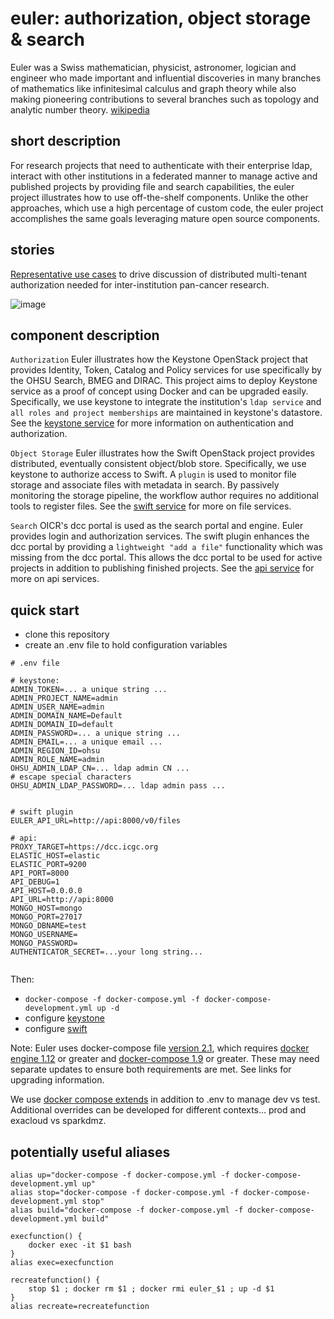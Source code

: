 # euler: authorization, object storage & search

Euler was a Swiss mathematician, physicist, astronomer, logician and engineer who made important and influential discoveries in many branches of mathematics like infinitesimal calculus and graph theory while also making pioneering contributions to several branches such as topology and analytic number theory.  [wikipedia](https://en.wikipedia.org/wiki/Leonhard_Euler)

## short description

For research projects that need to authenticate with their enterprise ldap, interact with other institutions in a federated manner to manage active and published projects by providing file and search capabilities, the euler project illustrates how to use off-the-shelf components.  Unlike the other approaches, which use a high percentage of custom code, the euler project accomplishes the same goals leveraging mature open source components.

## stories
[Representative use cases](docs/use_cases.md) to drive discussion of distributed multi-tenant authorization needed for inter-institution pan-cancer research.

![image](https://cloud.githubusercontent.com/assets/47808/21162958/fd6b0058-c144-11e6-8321-8172972634fc.png)

## component description

`Authorization` Euler illustrates how the Keystone OpenStack project that provides Identity, Token, Catalog and Policy services for use specifically by the OHSU Search, BMEG and DIRAC. This project aims to deploy Keystone service  as a proof of concept using Docker and can be upgraded easily. Specifically, we use keystone to integrate the institution's `ldap service` and `all roles and project memberships` are maintained in keystone's datastore. See the [keystone service](services/keystone/README.md) for more information on authentication and authorization.

`Object Storage` Euler illustrates how the Swift OpenStack project provides distributed, eventually consistent object/blob store.  Specifically, we use keystone to authorize access to Swift.  A `plugin` is used to monitor file storage and associate files with metadata in search.  By passively monitoring the storage pipeline, the workflow author requires no additional tools to register files. See the [swift service](services/swift/README.md) for more on file services.

`Search` OICR's dcc portal is used as the search portal and engine.  Euler provides login and authorization services.  The swift plugin enhances the dcc portal by providing a `lightweight "add a file"` functionality which was missing from the dcc portal.  This allows the dcc portal to be used for active projects in addition to publishing finished projects. See the [api service](services/api/README.md) for more on api services.



## quick start

* clone this repository
* create an .env file to hold configuration variables

```
# .env file

# keystone:
ADMIN_TOKEN=... a unique string ...
ADMIN_PROJECT_NAME=admin
ADMIN_USER_NAME=admin
ADMIN_DOMAIN_NAME=Default
ADMIN_DOMAIN_ID=default
ADMIN_PASSWORD=... a unique string ...
ADMIN_EMAIL=... a unique email ...
ADMIN_REGION_ID=ohsu
ADMIN_ROLE_NAME=admin
OHSU_ADMIN_LDAP_CN=... ldap admin CN ...
# escape special characters
OHSU_ADMIN_LDAP_PASSWORD=... ldap admin pass ...


# swift plugin
EULER_API_URL=http://api:8000/v0/files

# api:
PROXY_TARGET=https://dcc.icgc.org
ELASTIC_HOST=elastic
ELASTIC_PORT=9200
API_PORT=8000
API_DEBUG=1
API_HOST=0.0.0.0
API_URL=http://api:8000
MONGO_HOST=mongo
MONGO_PORT=27017
MONGO_DBNAME=test
MONGO_USERNAME=
MONGO_PASSWORD=
AUTHENTICATOR_SECRET=...your long string...


```

Then:

* ```docker-compose -f docker-compose.yml -f docker-compose-development.yml up -d```
* configure [keystone](services/keystone/README.md)
* configure [swift](services/swift/README.md)

Note: Euler uses docker-compose file [version 2.1](https://docs.docker.com/compose/compose-file/#/version-21), which requires [docker engine 1.12](https://docs.docker.com/docker-for-mac/) or greater and [docker-compose 1.9](https://github.com/docker/compose/releases) or greater. These may need separate updates to ensure both requirements are met. See links for upgrading information.

We use [docker compose extends](https://docs.docker.com/compose/extends/) in addition to .env to manage dev vs test. Additional overrides can be developed for different contexts... prod and exacloud vs sparkdmz.


## potentially useful aliases

```
alias up="docker-compose -f docker-compose.yml -f docker-compose-development.yml up"
alias stop="docker-compose -f docker-compose.yml -f docker-compose-development.yml stop"
alias build="docker-compose -f docker-compose.yml -f docker-compose-development.yml build"

execfunction() {
    docker exec -it $1 bash
}
alias exec=execfunction

recreatefunction() {
    stop $1 ; docker rm $1 ; docker rmi euler_$1 ; up -d $1
}
alias recreate=recreatefunction
```

